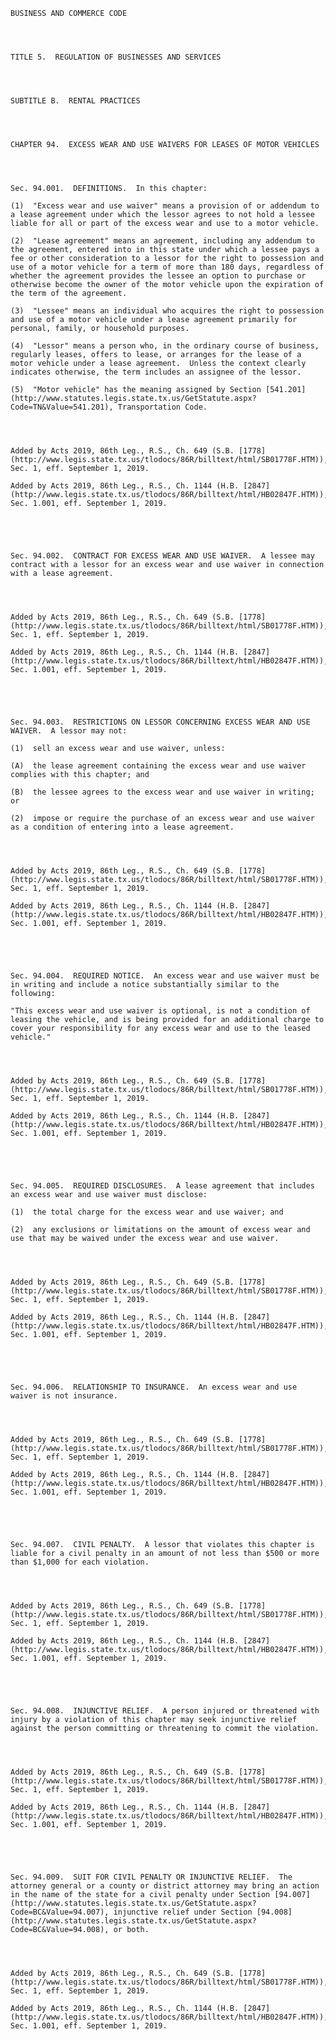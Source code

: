 ﻿
    
    
    	
    					
    
    
    BUSINESS AND COMMERCE CODE
    
      
    
    
    TITLE 5.  REGULATION OF BUSINESSES AND SERVICES
    
      
    
    
    SUBTITLE B.  RENTAL PRACTICES
    
      
    
    
    CHAPTER 94.  EXCESS WEAR AND USE WAIVERS FOR LEASES OF MOTOR VEHICLES
    
      
    
    
    Sec. 94.001.  DEFINITIONS.  In this chapter:
    
    (1)  "Excess wear and use waiver" means a provision of or addendum to a lease agreement under which the lessor agrees to not hold a lessee liable for all or part of the excess wear and use to a motor vehicle.
    
    (2)  "Lease agreement" means an agreement, including any addendum to the agreement, entered into in this state under which a lessee pays a fee or other consideration to a lessor for the right to possession and use of a motor vehicle for a term of more than 180 days, regardless of whether the agreement provides the lessee an option to purchase or otherwise become the owner of the motor vehicle upon the expiration of the term of the agreement.
    
    (3)  "Lessee" means an individual who acquires the right to possession and use of a motor vehicle under a lease agreement primarily for personal, family, or household purposes.
    
    (4)  "Lessor" means a person who, in the ordinary course of business, regularly leases, offers to lease, or arranges for the lease of a motor vehicle under a lease agreement.  Unless the context clearly indicates otherwise, the term includes an assignee of the lessor.
    
    (5)  "Motor vehicle" has the meaning assigned by Section [541.201](http://www.statutes.legis.state.tx.us/GetStatute.aspx?Code=TN&Value=541.201), Transportation Code.
    
    
    
    
    Added by Acts 2019, 86th Leg., R.S., Ch. 649 (S.B. [1778](http://www.legis.state.tx.us/tlodocs/86R/billtext/html/SB01778F.HTM)), Sec. 1, eff. September 1, 2019.
    
    Added by Acts 2019, 86th Leg., R.S., Ch. 1144 (H.B. [2847](http://www.legis.state.tx.us/tlodocs/86R/billtext/html/HB02847F.HTM)), Sec. 1.001, eff. September 1, 2019.
    
    
    
    
    
    Sec. 94.002.  CONTRACT FOR EXCESS WEAR AND USE WAIVER.  A lessee may contract with a lessor for an excess wear and use waiver in connection with a lease agreement.
    
    
    
    
    Added by Acts 2019, 86th Leg., R.S., Ch. 649 (S.B. [1778](http://www.legis.state.tx.us/tlodocs/86R/billtext/html/SB01778F.HTM)), Sec. 1, eff. September 1, 2019.
    
    Added by Acts 2019, 86th Leg., R.S., Ch. 1144 (H.B. [2847](http://www.legis.state.tx.us/tlodocs/86R/billtext/html/HB02847F.HTM)), Sec. 1.001, eff. September 1, 2019.
    
    
    
    
    
    Sec. 94.003.  RESTRICTIONS ON LESSOR CONCERNING EXCESS WEAR AND USE WAIVER.  A lessor may not:
    
    (1)  sell an excess wear and use waiver, unless:
    
    (A)  the lease agreement containing the excess wear and use waiver complies with this chapter; and
    
    (B)  the lessee agrees to the excess wear and use waiver in writing; or
    
    (2)  impose or require the purchase of an excess wear and use waiver as a condition of entering into a lease agreement.
    
    
    
    
    Added by Acts 2019, 86th Leg., R.S., Ch. 649 (S.B. [1778](http://www.legis.state.tx.us/tlodocs/86R/billtext/html/SB01778F.HTM)), Sec. 1, eff. September 1, 2019.
    
    Added by Acts 2019, 86th Leg., R.S., Ch. 1144 (H.B. [2847](http://www.legis.state.tx.us/tlodocs/86R/billtext/html/HB02847F.HTM)), Sec. 1.001, eff. September 1, 2019.
    
    
    
    
    
    Sec. 94.004.  REQUIRED NOTICE.  An excess wear and use waiver must be in writing and include a notice substantially similar to the following:
    
    "This excess wear and use waiver is optional, is not a condition of leasing the vehicle, and is being provided for an additional charge to cover your responsibility for any excess wear and use to the leased vehicle."
    
    
    
    
    Added by Acts 2019, 86th Leg., R.S., Ch. 649 (S.B. [1778](http://www.legis.state.tx.us/tlodocs/86R/billtext/html/SB01778F.HTM)), Sec. 1, eff. September 1, 2019.
    
    Added by Acts 2019, 86th Leg., R.S., Ch. 1144 (H.B. [2847](http://www.legis.state.tx.us/tlodocs/86R/billtext/html/HB02847F.HTM)), Sec. 1.001, eff. September 1, 2019.
    
    
    
    
    
    Sec. 94.005.  REQUIRED DISCLOSURES.  A lease agreement that includes an excess wear and use waiver must disclose:
    
    (1)  the total charge for the excess wear and use waiver; and
    
    (2)  any exclusions or limitations on the amount of excess wear and use that may be waived under the excess wear and use waiver.
    
    
    
    
    Added by Acts 2019, 86th Leg., R.S., Ch. 649 (S.B. [1778](http://www.legis.state.tx.us/tlodocs/86R/billtext/html/SB01778F.HTM)), Sec. 1, eff. September 1, 2019.
    
    Added by Acts 2019, 86th Leg., R.S., Ch. 1144 (H.B. [2847](http://www.legis.state.tx.us/tlodocs/86R/billtext/html/HB02847F.HTM)), Sec. 1.001, eff. September 1, 2019.
    
    
    
    
    
    Sec. 94.006.  RELATIONSHIP TO INSURANCE.  An excess wear and use waiver is not insurance.
    
    
    
    
    Added by Acts 2019, 86th Leg., R.S., Ch. 649 (S.B. [1778](http://www.legis.state.tx.us/tlodocs/86R/billtext/html/SB01778F.HTM)), Sec. 1, eff. September 1, 2019.
    
    Added by Acts 2019, 86th Leg., R.S., Ch. 1144 (H.B. [2847](http://www.legis.state.tx.us/tlodocs/86R/billtext/html/HB02847F.HTM)), Sec. 1.001, eff. September 1, 2019.
    
    
    
    
    
    Sec. 94.007.  CIVIL PENALTY.  A lessor that violates this chapter is liable for a civil penalty in an amount of not less than $500 or more than $1,000 for each violation.
    
    
    
    
    Added by Acts 2019, 86th Leg., R.S., Ch. 649 (S.B. [1778](http://www.legis.state.tx.us/tlodocs/86R/billtext/html/SB01778F.HTM)), Sec. 1, eff. September 1, 2019.
    
    Added by Acts 2019, 86th Leg., R.S., Ch. 1144 (H.B. [2847](http://www.legis.state.tx.us/tlodocs/86R/billtext/html/HB02847F.HTM)), Sec. 1.001, eff. September 1, 2019.
    
    
    
    
    
    Sec. 94.008.  INJUNCTIVE RELIEF.  A person injured or threatened with injury by a violation of this chapter may seek injunctive relief against the person committing or threatening to commit the violation.
    
    
    
    
    Added by Acts 2019, 86th Leg., R.S., Ch. 649 (S.B. [1778](http://www.legis.state.tx.us/tlodocs/86R/billtext/html/SB01778F.HTM)), Sec. 1, eff. September 1, 2019.
    
    Added by Acts 2019, 86th Leg., R.S., Ch. 1144 (H.B. [2847](http://www.legis.state.tx.us/tlodocs/86R/billtext/html/HB02847F.HTM)), Sec. 1.001, eff. September 1, 2019.
    
    
    
    
    
    Sec. 94.009.  SUIT FOR CIVIL PENALTY OR INJUNCTIVE RELIEF.  The attorney general or a county or district attorney may bring an action in the name of the state for a civil penalty under Section [94.007](http://www.statutes.legis.state.tx.us/GetStatute.aspx?Code=BC&Value=94.007), injunctive relief under Section [94.008](http://www.statutes.legis.state.tx.us/GetStatute.aspx?Code=BC&Value=94.008), or both.
    
    
    
    
    Added by Acts 2019, 86th Leg., R.S., Ch. 649 (S.B. [1778](http://www.legis.state.tx.us/tlodocs/86R/billtext/html/SB01778F.HTM)), Sec. 1, eff. September 1, 2019.
    
    Added by Acts 2019, 86th Leg., R.S., Ch. 1144 (H.B. [2847](http://www.legis.state.tx.us/tlodocs/86R/billtext/html/HB02847F.HTM)), Sec. 1.001, eff. September 1, 2019.
    
    
    
    
    				
